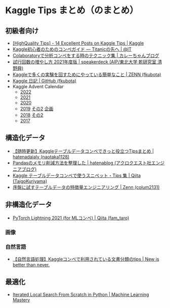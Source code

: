 # Kaggle Tips まとめ（のまとめ）

## 初級者向け

- [[HighQuality Tips] - 14 Excellent Posts on Kaggle Tips | Kaggle](https://www.kaggle.com/general/280455)
- [Kaggle初心者のためのコンペガイド ― Titanicの先へ | @IT](https://atmarkit.itmedia.co.jp/ait/articles/2108/30/news033.html)
- [Colaboratoryで分析コンペをする時のテクニック集 | カレーちゃんブログ](https://www.currypurin.com/entry/2021/03/04/070000)
- [試行回数の増やし方 2021年度版 | speakerdeck (AIP/東北大学 乾研究室 清野舜)](https://speakerdeck.com/butsugiri/increasing-number-of-attempts-ver-2021)
- [Kaggleで多くの実験を回すためにやっている簡単なこと | ZENN (fkubota)](https://zenn.dev/fkubota/articles/2b8d46b11c178ac2fa2d)
- [Kaggle 日記 | GitHub (fkubota)](https://github.com/fkubota/kaggle-Indoor-Location-and-Navigation)
- Kaggle Advent Calendar
    - [2022](https://qiita.com/advent-calendar/2022/kaggle)
    - [2021](https://qiita.com/advent-calendar/2021/kaggle)
    - [2020](https://qiita.com/advent-calendar/2020/kaggle)
    - [2019](https://qiita.com/advent-calendar/2019/kaggle) [その2](https://qiita.com/advent-calendar/2019/kaggle-part2) [企画](https://qiita.com/advent-calendar/2019/xtech-businessai-kaggle)
    - [2018](https://qiita.com/advent-calendar/2018/kaggle) [その2](https://qiita.com/advent-calendar/2018/kaggle-part2)
    - [2017](https://qiita.com/advent-calendar/2017/kaggle)


## 構造化データ

- [【随時更新】Kaggleテーブルデータコンペできっと役立つTipsまとめ | hatenadaialy (naotaka1128)](https://naotaka1128.hatenadiary.jp/entry/kaggle-compe-tips)
- [Pandasのメモリ削減方法を整理した | hatenablog (アクロクエスト社エンジニアブログ)](https://acro-engineer.hatenablog.com/entry/2022/12/12/124822)
- [Kaggle テーブルデータコンペで使うスニペット・Tips 集 | Qiita (TaigoKuriyama)](https://qiita.com/TaigoKuriyama/items/8f9286b5c882819adebb)
- [序盤に試すテーブルデータの特徴量エンジニアリング | Zenn (colum2131)](https://zenn.dev/colum2131/articles/fffac4654e7c7c)

## 非構造化データ

- [PyTorch Lightning 2021 (for MLコンペ) | Qiita (fam_taro)](https://qiita.com/fam_taro/items/df8656a6c3b277f58781)

### 画像

### 自然言語

- [【自然言語処理】Kaggleコンペで利用されている文書分類のtips | New is better than never.](https://tma15.github.io/blog/2020/05/03/%E8%87%AA%E7%84%B6%E8%A8%80%E8%AA%9E%E5%87%A6%E7%90%86kaggle%E3%82%B3%E3%83%B3%E3%83%9A%E3%81%A7%E5%88%A9%E7%94%A8%E3%81%95%E3%82%8C%E3%81%A6%E3%81%84%E3%82%8B%E6%96%87%E6%9B%B8%E5%88%86%E9%A1%9E%E3%81%AEtips/)

## 最適化

- [Iterated Local Search From Scratch in Python | Machine Learning Mastery](https://machinelearningmastery.com/iterated-local-search-from-scratch-in-python/)
